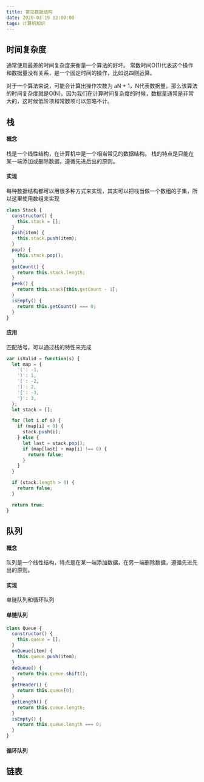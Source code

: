 ```yaml
---
title: 常见数据结构
date: 2020-03-19 12:00:00
tags: 计算机知识
---
```


## 时间复杂度

通常使用最差的时间复杂度来衡量一个算法的好坏。
常数时间O(1)代表这个操作和数据量没有关系，是一个固定时间的操作，比如说四则运算。

对于一个算法来说，可能会计算出操作次数为 aN + 1，N代表数据量。那么该算法的时间复杂度就是O(N)。因为我们在计算时间复杂度的时候，数据量通常是非常大的，这时候低阶项和常数项可以忽略不计。

## 栈

#### 概念

栈是一个线性结构，在计算机中是一个相当常见的数据结构。
栈的特点是只能在某一端添加或删除数据，遵循先进后出的原则。

#### 实现

每种数据结构都可以用很多种方式来实现，其实可以把栈当做一个数组的子集，所以这里使用数组来实现

``` js
class Stack {
  constructor() {
    this.stack = [];
  }
  push(item) {
    this.stack.push(item);
  }
  pop() {
    this.stack.pop();
  }
  getCount() {
    return this.stack.length;
  }
  peek() {
    return this.stack[this.getCount - 1];
  }
  isEmpty() {
    return this.getCount() === 0;
  }
}
```

#### 应用

匹配括号，可以通过栈的特性来完成

``` js
var isValid = function(s) {
  let map = {
    '(': -1,
    ')': 1,
    '[': -2,
    ']': 2,
    '{': -3,
    '}': 3,
  };
  let stack = [];

  for (let i of s) {
    if (map[i] < 0) {
      stack.push(i);
    } else {
      let last = stack.pop();
      if (map[last] + map[i] !== 0) {
        return false;
      }
    }
  }

  if (stack.length > 0) {
    return false;
  }

  return true;
}
```

## 队列

#### 概念

队列是一个线性结构，特点是在某一端添加数据，在另一端删除数据，遵循先进先出的原则。

#### 实现

单链队列和循环队列

#### 单链队列

``` js
class Queue {
  constructor() {
    this.queue = [];
  }
  enQueue(item) {
    this.queue.push(item);
  }
  deQueue() {
    return this.queue.shift();
  }
  getHeader() {
    return this.queue[0];
  }
  getLength() {
    return this.queue.length;
  }
  isEmpty() {
    return this.queue.length === 0;
  }
}
```

#### 循环队列

## 链表

